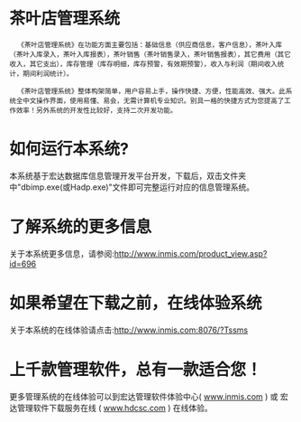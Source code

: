 # 茶叶店管理系统

      《茶叶店管理系统》在功能方面主要包括：基础信息（供应商信息，客户信息），茶叶入库（茶叶入库录入，茶叶入库报表），茶叶销售（茶叶销售录入，茶叶销售报表），其它费用（其它收入，其它支出），库存管理（库存明细，库存预警，有效期预警），收入与利润（期间收入统计，期间利润统计）。

      《茶叶店管理系统》整体构架简单，用户容易上手，操作快捷、方便，性能高效、强大。此系统全中文操作界面，使用易懂、易会，无需计算机专业知识。别具一格的快捷方式为您提高了工作效率！另外系统的开发性比较好，支持二次开发功能。

# 如何运行本系统?

本系统基于宏达数据库信息管理开发平台开发，下载后，双击文件夹中"dbimp.exe(或Hadp.exe)"文件即可完整运行对应的信息管理系统。

# 了解系统的更多信息

关于本系统更多信息，请参阅:http://www.inmis.com/product_view.asp?id=696

# 如果希望在下载之前，在线体验系统

关于本系统的在线体验请点击:http://www.inmis.com:8076/?Tssms

# 上千款管理软件，总有一款适合您！

更多管理系统的在线体验可以到宏达管理软件体验中心( www.inmis.com ) 或 宏达管理软件下载服务在线 ( www.hdcsc.com ) 在线体验。

